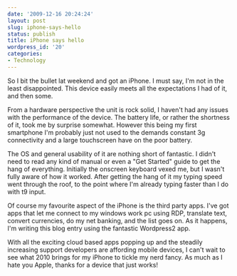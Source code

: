 ```yaml
---
date: '2009-12-16 20:24:24'
layout: post
slug: iphone-says-hello
status: publish
title: iPhone says hello
wordpress_id: '20'
categories:
- Technology
---
```


So I bit the bullet lat weekend and got an  iPhone. I must say, I'm not in the least disappointed. This device easily meets all the expectations I had of it, and then some. 

From a hardware perspective the unit is rock solid, I haven't had any issues with the performance of the device. The battery life, or rather the shortness of it, took me by surprise somewhat. However this being my first smartphone I'm probably just not used to the demands constant 3g connectivity and a large touchscreen have on the poor battery.

The OS and general usability of it are nothing short of fantastic. I didn't need to read any kind of manual or even a "Get Started" guide to get the hang of everything. Initially the onscreen keyboard vexed me, but I wasn't fully aware of how it worked. After getting the hang of it my typing speed went through the roof, to the point where I'm already typing faster than I do with t9 input.

Of course my favourite aspect of the iPhone is the third party apps. I've got apps that let me connect to my windows work pc using RDP, translate text, convert currencies, do my net banking, and the list goes on. As it happens, I'm writing this blog entry using the fantastic Wordpress2 app.

With all the exciting cloud based apps popping up and the steadily increasing support developers are affording mobile devices, I can't wait to see what 2010 brings for my iPhone to tickle my nerd fancy. As much as I hate you Apple, thanks for a device that just works!


   
